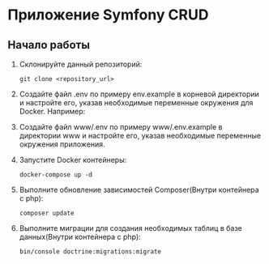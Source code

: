 # Приложение Symfony CRUD

## Начало работы

1. Склонируйте данный репозиторий:

   ```shell
   git clone <repository_url>
   
2. Создайте файл .env по примеру env.example в корневой директории и настройте его, указав необходимые переменные окружения для Docker. Например:
3. Создайте файл www/.env по примеру www/.env.example в директории www и настройте его, указав необходимые переменные окружения приложения.
4. Запустите Docker контейнеры:

   ```shell
   docker-compose up -d
   
6. Выполните обновление зависимостей Composer(Внутри контейнера с php):  
   ```shell
   composer update

5. Выполните миграции для создания необходимых таблиц в базе данных(Внутри контейнера с php):
   ```shell
   bin/console doctrine:migrations:migrate